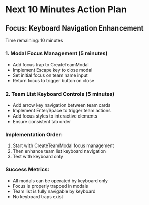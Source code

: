 # Next 10 Minutes Action Plan

## Focus: Keyboard Navigation Enhancement
Time remaining: 10 minutes

### 1. Modal Focus Management (5 minutes)
- Add focus trap to CreateTeamModal
- Implement Escape key to close modal
- Set initial focus on team name input
- Return focus to trigger button on close

### 2. Team List Keyboard Controls (5 minutes)
- Add arrow key navigation between team cards
- Implement Enter/Space to trigger team actions
- Add focus styles to interactive elements
- Ensure consistent tab order

### Implementation Order:
1. Start with CreateTeamModal focus management
2. Then enhance team list keyboard navigation
3. Test with keyboard only

### Success Metrics:
- All modals can be operated by keyboard only
- Focus is properly trapped in modals
- Team list is fully navigable by keyboard
- No keyboard traps exist 